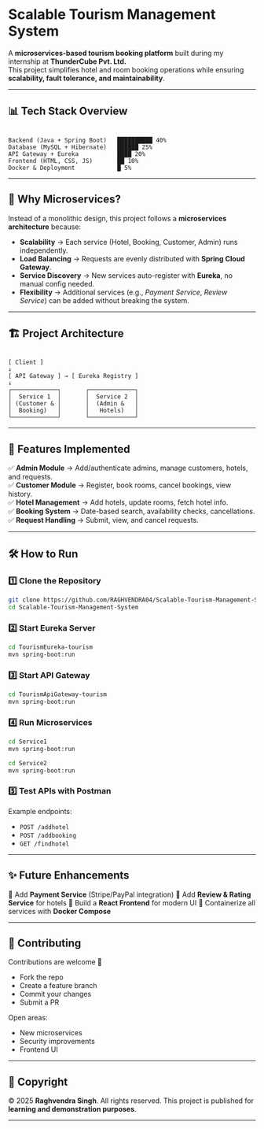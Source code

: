 
#  Scalable Tourism Management System  

A **microservices-based tourism booking platform** built during my internship at **ThunderCube Pvt. Ltd.**  
This project simplifies hotel and room booking operations while ensuring **scalability, fault tolerance, and maintainability**.  

---

## 📊 Tech Stack Overview  

```

Backend (Java + Spring Boot)   ██████████ 40%
Database (MySQL + Hibernate)   ██████ 25%
API Gateway + Eureka           ████ 20%
Frontend (HTML, CSS, JS)       ██ 10%
Docker & Deployment            █ 5%

```

---

## 🚀 Why Microservices?  

Instead of a monolithic design, this project follows a **microservices architecture** because:  

- **Scalability** → Each service (Hotel, Booking, Customer, Admin) runs independently.  
- **Load Balancing** → Requests are evenly distributed with **Spring Cloud Gateway**.  
- **Service Discovery** → New services auto-register with **Eureka**, no manual config needed.  
- **Flexibility** → Additional services (e.g., *Payment Service*, *Review Service*) can be added without breaking the system.  

---

## 🏗️ Project Architecture  

```

[ Client ]
↓
[ API Gateway ] → [ Eureka Registry ]
↓
┌─────────────┐       ┌─────────────┐
│  Service 1  │       │  Service 2  │
│ (Customer & │       │  (Admin &   │
│  Booking)   │       │   Hotels)   │
└─────────────┘       └─────────────┘

````

---

## 📂 Features Implemented  

✅ **Admin Module** → Add/authenticate admins, manage customers, hotels, and requests.  
✅ **Customer Module** → Register, book rooms, cancel bookings, view history.  
✅ **Hotel Management** → Add hotels, update rooms, fetch hotel info.  
✅ **Booking System** → Date-based search, availability checks, cancellations.  
✅ **Request Handling** → Submit, view, and cancel requests.  

---

## 🛠️ How to Run  

### 1️⃣ Clone the Repository  
```bash
git clone https://github.com/RAGHVENDRA04/Scalable-Tourism-Management-System.git
cd Scalable-Tourism-Management-System
````

### 2️⃣ Start Eureka Server

```bash
cd TourismEureka-tourism
mvn spring-boot:run
```

### 3️⃣ Start API Gateway

```bash
cd TourismApiGateway-tourism
mvn spring-boot:run
```

### 4️⃣ Run Microservices

```bash
cd Service1
mvn spring-boot:run

cd Service2
mvn spring-boot:run
```

### 5️⃣ Test APIs with Postman

Example endpoints:

* `POST /addhotel`
* `POST /addbooking`
* `GET /findhotel`

---

## ✨ Future Enhancements

🔹 Add **Payment Service** (Stripe/PayPal integration)
🔹 Add **Review & Rating Service** for hotels
🔹 Build a **React Frontend** for modern UI
🔹 Containerize all services with **Docker Compose**

---

## 🤝 Contributing

Contributions are welcome 🎉

* Fork the repo
* Create a feature branch
* Commit your changes
* Submit a PR

Open areas:

* New microservices
* Security improvements
* Frontend UI

---

## 📜 Copyright

© 2025 **Raghvendra Singh**. All rights reserved.
This project is published for **learning and demonstration purposes**.

---

```

